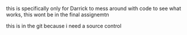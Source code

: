 this is specifically only for Darrick to mess around with code to see what works, this wont be in the final assignemtn

this is in the git because i need a source control

